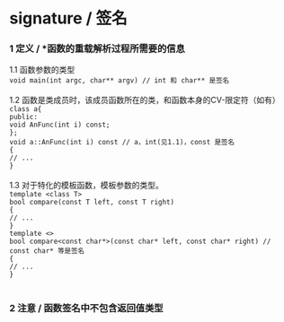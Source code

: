 # signature / 签名<br>
### 1 定义 / *函数的重载解析过程所需要的信息<br>
1.1 函数参数的类型<br>
```void main(int argc, char** argv) // int 和 char** 是签名```<br>
<br>
1.2 函数是类成员时，该成员函数所在的类，和函数本身的CV-限定符（如有）<br>
```class a{```<br>
```public:```<br>
```void AnFunc(int i) const;```<br>
```};```<br>
```void a::AnFunc(int i) const // a，int(见1.1)，const 是签名```<br>
```{```<br>
```// ...```<br>
```}```<br>
<br>
1.3 对于特化的模板函数，模板参数的类型。<br>
```template <class T>```<br>
```bool compare(const T left, const T right)```<br>
```{```<br>
```// ...```<br>
```}```<br>
```template <>```<br>
```bool compare<const char*>(const char* left, const char* right) // const char* 等是签名```<br>
```{```<br>
```// ...```<br>
```}```<br>
<br>
### 2 注意 / 函数签名中不包含返回值类型<br>